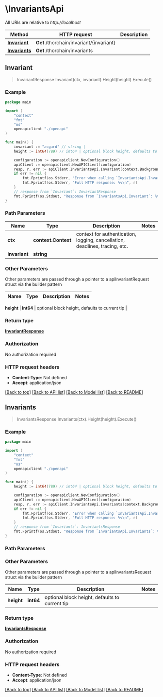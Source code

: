 # \InvariantsApi

All URIs are relative to *http://localhost*

Method | HTTP request | Description
------------- | ------------- | -------------
[**Invariant**](InvariantsApi.md#Invariant) | **Get** /thorchain/invariant/{invariant} | 
[**Invariants**](InvariantsApi.md#Invariants) | **Get** /thorchain/invariants | 



## Invariant

> InvariantResponse Invariant(ctx, invariant).Height(height).Execute()





### Example

```go
package main

import (
    "context"
    "fmt"
    "os"
    openapiclient "./openapi"
)

func main() {
    invariant := "asgard" // string | 
    height := int64(789) // int64 | optional block height, defaults to current tip (optional)

    configuration := openapiclient.NewConfiguration()
    apiClient := openapiclient.NewAPIClient(configuration)
    resp, r, err := apiClient.InvariantsApi.Invariant(context.Background(), invariant).Height(height).Execute()
    if err != nil {
        fmt.Fprintf(os.Stderr, "Error when calling `InvariantsApi.Invariant``: %v\n", err)
        fmt.Fprintf(os.Stderr, "Full HTTP response: %v\n", r)
    }
    // response from `Invariant`: InvariantResponse
    fmt.Fprintf(os.Stdout, "Response from `InvariantsApi.Invariant`: %v\n", resp)
}
```

### Path Parameters


Name | Type | Description  | Notes
------------- | ------------- | ------------- | -------------
**ctx** | **context.Context** | context for authentication, logging, cancellation, deadlines, tracing, etc.
**invariant** | **string** |  | 

### Other Parameters

Other parameters are passed through a pointer to a apiInvariantRequest struct via the builder pattern


Name | Type | Description  | Notes
------------- | ------------- | ------------- | -------------

 **height** | **int64** | optional block height, defaults to current tip | 

### Return type

[**InvariantResponse**](InvariantResponse.md)

### Authorization

No authorization required

### HTTP request headers

- **Content-Type**: Not defined
- **Accept**: application/json

[[Back to top]](#) [[Back to API list]](../README.md#documentation-for-api-endpoints)
[[Back to Model list]](../README.md#documentation-for-models)
[[Back to README]](../README.md)


## Invariants

> InvariantsResponse Invariants(ctx).Height(height).Execute()





### Example

```go
package main

import (
    "context"
    "fmt"
    "os"
    openapiclient "./openapi"
)

func main() {
    height := int64(789) // int64 | optional block height, defaults to current tip (optional)

    configuration := openapiclient.NewConfiguration()
    apiClient := openapiclient.NewAPIClient(configuration)
    resp, r, err := apiClient.InvariantsApi.Invariants(context.Background()).Height(height).Execute()
    if err != nil {
        fmt.Fprintf(os.Stderr, "Error when calling `InvariantsApi.Invariants``: %v\n", err)
        fmt.Fprintf(os.Stderr, "Full HTTP response: %v\n", r)
    }
    // response from `Invariants`: InvariantsResponse
    fmt.Fprintf(os.Stdout, "Response from `InvariantsApi.Invariants`: %v\n", resp)
}
```

### Path Parameters



### Other Parameters

Other parameters are passed through a pointer to a apiInvariantsRequest struct via the builder pattern


Name | Type | Description  | Notes
------------- | ------------- | ------------- | -------------
 **height** | **int64** | optional block height, defaults to current tip | 

### Return type

[**InvariantsResponse**](InvariantsResponse.md)

### Authorization

No authorization required

### HTTP request headers

- **Content-Type**: Not defined
- **Accept**: application/json

[[Back to top]](#) [[Back to API list]](../README.md#documentation-for-api-endpoints)
[[Back to Model list]](../README.md#documentation-for-models)
[[Back to README]](../README.md)

